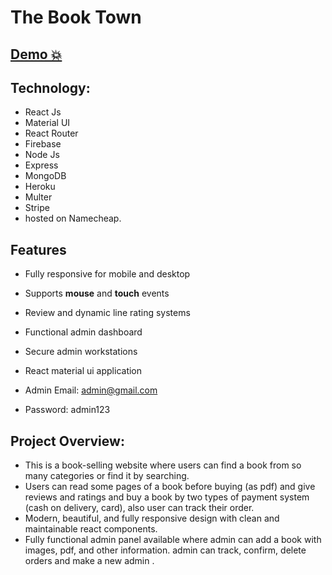 # The Book Town

## [Demo 💥](https://thebooktown.wiztecbd.online/)

## Technology: 

- React Js 
- Material UI
- React Router
- Firebase 
- Node Js
- Express
- MongoDB
- Heroku 
- Multer
- Stripe
- hosted on Namecheap.

## Features

- Fully responsive for mobile and desktop
- Supports **mouse** and **touch** events
- Review and dynamic line rating systems
- Functional admin dashboard
- Secure admin workstations
- React material ui application

- Admin Email: admin@gmail.com
- Password: admin123


## Project Overview:

- This is a book-selling website where users can find a book from so many categories or find it
  by searching.
- Users can read some pages of a book before buying (as pdf) and give reviews and ratings
  and buy a book by two types of payment system (cash on delivery, card), also user can track
  their order.
- Modern, beautiful, and fully responsive design with clean and maintainable react components.
- Fully functional admin panel available where admin can add a book with images, pdf, and
  other information. admin can track, confirm, delete orders and make a new admin .

